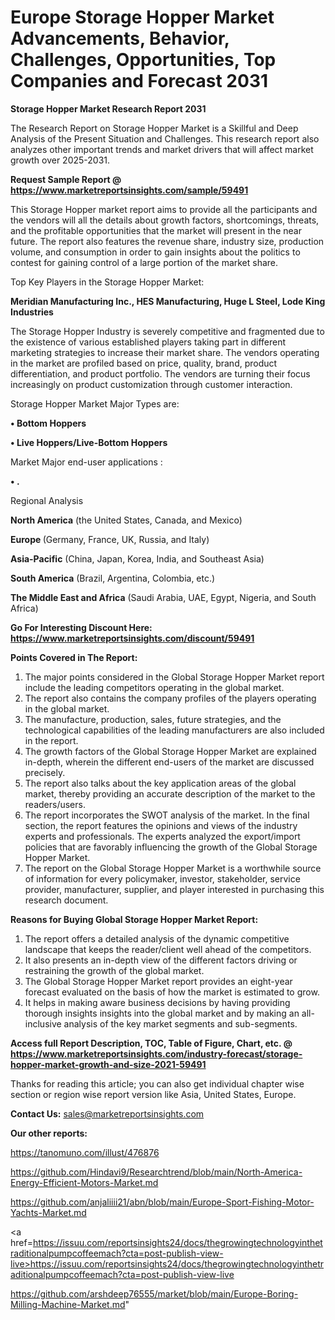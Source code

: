 # Europe Storage Hopper Market Advancements, Behavior, Challenges, Opportunities, Top Companies and Forecast 2031

<strong>Storage Hopper Market Research Report 2031</strong>

The Research Report on Storage Hopper Market is a Skillful and Deep Analysis of the Present Situation and Challenges. This research report also analyzes other important trends and market drivers that will affect market growth over 2025-2031.

<strong>Request Sample Report @ <a href=https://www.marketreportsinsights.com/sample/59491>https://www.marketreportsinsights.com/sample/59491</a></strong>

This Storage Hopper market report aims to provide all the participants and the vendors will all the details about growth factors, shortcomings, threats, and the profitable opportunities that the market will present in the near future. The report also features the revenue share, industry size, production volume, and consumption in order to gain insights about the politics to contest for gaining control of a large portion of the market share.

Top Key Players in the Storage Hopper Market:

<strong>Meridian Manufacturing Inc., HES Manufacturing, Huge L Steel, Lode King Industries</strong>

The Storage Hopper Industry is severely competitive and fragmented due to the existence of various established players taking part in different marketing strategies to increase their market share. The vendors operating in the market are profiled based on price, quality, brand, product differentiation, and product portfolio. The vendors are turning their focus increasingly on product customization through customer interaction.

Storage Hopper Market Major Types are:

<strong>• Bottom Hoppers

• Live Hoppers/Live-Bottom Hoppers</strong>

Market Major end-user applications :

<strong>• .</strong>

Regional Analysis

</u><strong><b>North America</b></strong> (the United States, Canada, and Mexico)

<strong><b>Europe </b></strong>(Germany, France, UK, Russia, and Italy)

<strong><b>Asia-Pacific</b></strong> (China, Japan, Korea, India, and Southeast Asia)

<strong><b>South America</b></strong> (Brazil, Argentina, Colombia, etc.)

<strong><b>The Middle East and Africa</b></strong> (Saudi Arabia, UAE, Egypt, Nigeria, and South Africa)

<strong>Go For Interesting Discount Here: <a href=https://www.marketreportsinsights.com/discount/59491>https://www.marketreportsinsights.com/discount/59491</a></strong>

<strong>Points Covered in The Report:</strong>
<ol>
  <li>The major points considered in the Global Storage Hopper Market report include the leading competitors operating in the global market.</li>
  <li>The report also contains the company profiles of the players operating in the global market.</li>
  <li>The manufacture, production, sales, future strategies, and the technological capabilities of the leading manufacturers are also included in the report.</li>
  <li>The growth factors of the Global Storage Hopper Market are explained in-depth, wherein the different end-users of the market are discussed precisely.</li>
  <li>The report also talks about the key application areas of the global market, thereby providing an accurate description of the market to the readers/users.</li>
  <li>The report incorporates the SWOT analysis of the market. In the final section, the report features the opinions and views of the industry experts and professionals. The experts analyzed the export/import policies that are favorably influencing the growth of the Global Storage Hopper Market.</li>
  <li>The report on the Global Storage Hopper Market is a worthwhile source of information for every policymaker, investor, stakeholder, service provider, manufacturer, supplier, and player interested in purchasing this research document.</li>
</ol>
<strong>Reasons for Buying Global Storage Hopper Market Report:</strong>

<ol>
  <li>The report offers a detailed analysis of the dynamic competitive landscape that keeps the reader/client well ahead of the competitors.</li>
  <li>It also presents an in-depth view of the different factors driving or restraining the growth of the global market.</li>
  <li>The Global Storage Hopper Market report provides an eight-year forecast evaluated on the basis of how the market is estimated to grow.</li>
  <li>It helps in making aware business decisions by having providing thorough insights insights into the global market and by making an all-inclusive analysis of the key market segments and sub-segments.</li>
</ol>
<strong>Access full Report Description, TOC, Table of Figure, Chart, etc. @ <a href=https://www.marketreportsinsights.com/industry-forecast/storage-hopper-market-growth-and-size-2021-59491>https://www.marketreportsinsights.com/industry-forecast/storage-hopper-market-growth-and-size-2021-59491</a></strong>


Thanks for reading this article; you can also get individual chapter wise section or region wise report version like Asia, United States, Europe.

<strong>Contact Us:</strong>
sales@marketreportsinsights.com

<strong>Our other reports:</strong>

<a href=https://tanomuno.com/illust/476876>https://tanomuno.com/illust/476876</a>

<a href=https://github.com/Hindavi9/Researchtrend/blob/main/North-America-Energy-Efficient-Motors-Market.md>https://github.com/Hindavi9/Researchtrend/blob/main/North-America-Energy-Efficient-Motors-Market.md</a>

<a href=https://github.com/anjaliiii21/abn/blob/main/Europe-Sport-Fishing-Motor-Yachts-Market.md>https://github.com/anjaliiii21/abn/blob/main/Europe-Sport-Fishing-Motor-Yachts-Market.md</a>

<a href=https://issuu.com/reportsinsights24/docs/thegrowingtechnologyinthetraditionalpumpcoffeemach?cta=post-publish-view-live>https://issuu.com/reportsinsights24/docs/thegrowingtechnologyinthetraditionalpumpcoffeemach?cta=post-publish-view-live</a>

<a href=https://github.com/arshdeep76555/market/blob/main/Europe-Boring-Milling-Machine-Market.md>https://github.com/arshdeep76555/market/blob/main/Europe-Boring-Milling-Machine-Market.md</a>"
